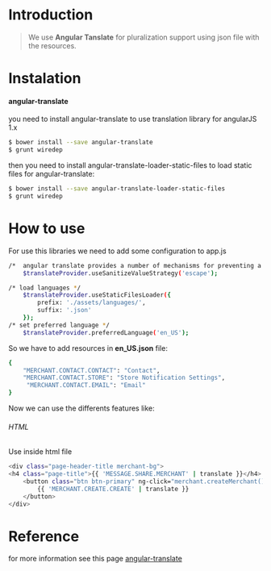 # Introduction
>We use **Angular Tanslate** for pluralization support using json file with       the resources.
# Instalation
#### angular-translate
you need to install angular-translate to use translation library for angularJS 1.x
```sh
$ bower install --save angular-translate
$ grunt wiredep
```
then you need to install angular-translate-loader-static-files to load static files for angular-translate:
```sh
$ bower install --save angular-translate-loader-static-files
$ grunt wiredep
```
# How to use
For use this libraries we need to add some configuration to app.js
```sh
/*  angular translate provides a number of mechanisms for preventing a number of possible exploits  */
    $translateProvider.useSanitizeValueStrategy('escape');

/* load languages */
    $translateProvider.useStaticFilesLoader({
        prefix: './assets/languages/',
        suffix: '.json'
    });
/* set preferred language */
    $translateProvider.preferredLanguage('en_US');
```
So we have to add resources in **en_US.json** file:
```sh
{
    "MERCHANT.CONTACT.CONTACT": "Contact",
    "MERCHANT.CONTACT.STORE": "Store Notification Settings",
     "MERCHANT.CONTACT.EMAIL": "Email"
}
```
Now we can use the differents features like:
###### HTML
Use inside html file
```sh
<div class="page-header-title merchant-bg">
<h4 class="page-title">{{ 'MESSAGE.SHARE.MERCHANT' | translate }}</h4>
    <button class="btn btn-primary" ng-click="merchant.createMerchant()">
        {{ 'MERCHANT.CREATE.CREATE' | translate }}
    </button>
</div>
```
# Reference
for more information see this page [angular-translate](https://angular-translate.github.io/docs/#/guide)